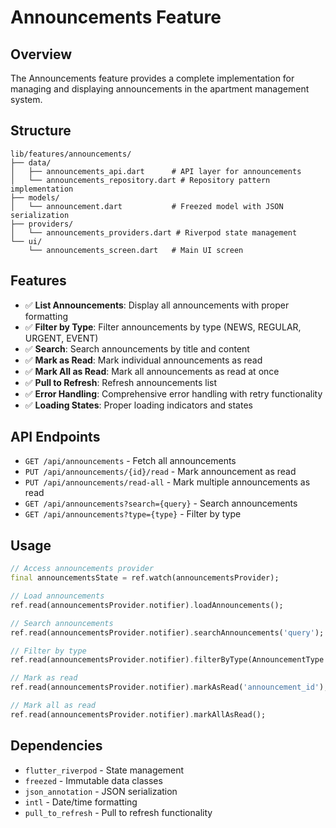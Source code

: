 # Announcements Feature

## Overview
The Announcements feature provides a complete implementation for managing and displaying announcements in the apartment management system.

## Structure
```
lib/features/announcements/
├── data/
│   ├── announcements_api.dart      # API layer for announcements
│   └── announcements_repository.dart # Repository pattern implementation
├── models/
│   └── announcement.dart           # Freezed model with JSON serialization
├── providers/
│   └── announcements_providers.dart # Riverpod state management
└── ui/
    └── announcements_screen.dart   # Main UI screen
```

## Features
- ✅ **List Announcements**: Display all announcements with proper formatting
- ✅ **Filter by Type**: Filter announcements by type (NEWS, REGULAR, URGENT, EVENT)
- ✅ **Search**: Search announcements by title and content
- ✅ **Mark as Read**: Mark individual announcements as read
- ✅ **Mark All as Read**: Mark all announcements as read at once
- ✅ **Pull to Refresh**: Refresh announcements list
- ✅ **Error Handling**: Comprehensive error handling with retry functionality
- ✅ **Loading States**: Proper loading indicators and states

## API Endpoints
- `GET /api/announcements` - Fetch all announcements
- `PUT /api/announcements/{id}/read` - Mark announcement as read
- `PUT /api/announcements/read-all` - Mark multiple announcements as read
- `GET /api/announcements?search={query}` - Search announcements
- `GET /api/announcements?type={type}` - Filter by type

## Usage
```dart
// Access announcements provider
final announcementsState = ref.watch(announcementsProvider);

// Load announcements
ref.read(announcementsProvider.notifier).loadAnnouncements();

// Search announcements
ref.read(announcementsProvider.notifier).searchAnnouncements('query');

// Filter by type
ref.read(announcementsProvider.notifier).filterByType(AnnouncementType.urgent);

// Mark as read
ref.read(announcementsProvider.notifier).markAsRead('announcement_id');

// Mark all as read
ref.read(announcementsProvider.notifier).markAllAsRead();
```

## Dependencies
- `flutter_riverpod` - State management
- `freezed` - Immutable data classes
- `json_annotation` - JSON serialization
- `intl` - Date/time formatting
- `pull_to_refresh` - Pull to refresh functionality
